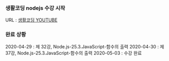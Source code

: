 ### 생활코딩 nodejs 수강 시작  

URL : [생활코딩 YOUTUBE](https://www.youtube.com/watch?v=3RS_A87IAPA&list=PLuHgQVnccGMA9QQX5wqj6ThK7t2tsGxjm&index=1)  

### 완료 상황 
2020-04-29 : 제 32강, Node.js-25.3.JavaScript-함수의 출력 
2020-04-30 : 제 37강, Node.js-25.3.JavaScript-함수의 출력 
2020-05-03 : 수강 완료  